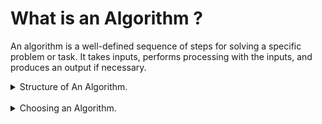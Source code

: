 # What is an Algorithm ?

An algorithm is a well-defined sequence of steps for solving a specific problem or task. It takes inputs, performs processing with the inputs, and produces an output if necessary.

<details>
  <summary>Structure of An Algorithm.</summary>
  
	- Inputs
	- Processing
	- Output (optional)
</details>

<br />

<details>
  <summary>Choosing an Algorithm.</summary>
  
	Choosing an algorithm is a matter of finding the best algorithm for the problem at hand.
	The best algorithm is the one that is the most efficient in terms of time and space complexity.

	- Time Complexity: How much time does it take to run the algorithm?
		- We measure the algorithm in terms of time execution
		- The Timing is not in terms of specific cases, but in terms how time execution increases as the input size increases.

	- Space Complexity: How much memory does it take to run the algorithm?
		- Is responsible for the amount of memory used by the algorithm.
		- Auxiliary Space: The space used by the algorithm, not including the space used by the input.
			- Includes the space used by variables and data structures used to store the intermediate values
			- The auxiliary space is an important factor to consider while analyzing the efficiency of an algorithm as it directly affects the memory usage of the algorithm.


		
</details>
